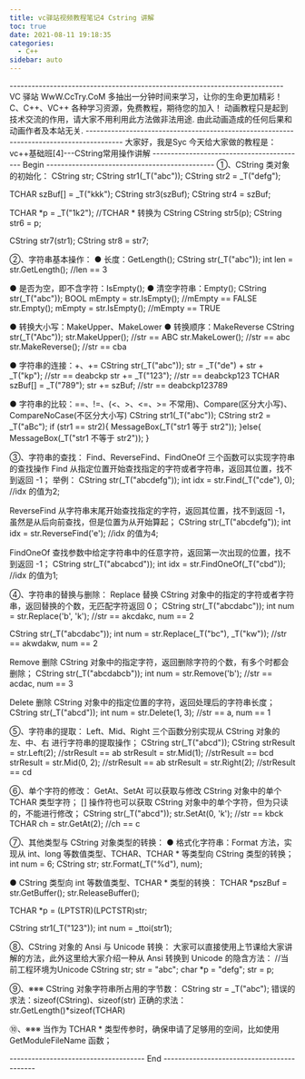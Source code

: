 ```yaml
---
title: vc驿站视频教程笔记4 Cstring 讲解
toc: true
date: 2021-08-11 19:18:35
categories:
  - C++
sidebar: auto
---
```


\---------------------------------------------------------------------------
VC 驿站
WwW.CcTry.CoM
多抽出一分钟时间来学习，让你的生命更加精彩！
C、C++、VC++ 各种学习资源，免费教程，期待您的加入！
动画教程只是起到技术交流的作用，请大家不用利用此方法做非法用途.
由此动画造成的任何后果和动画作者及本站无关.
\----------------------------------------------------------------------------------------
大家好，我是Syc
今天给大家做的教程是：
vc++基础班[4]---CString常用操作讲解
------------------------------------------ Begin ----------------------------------------------
①、CString 类对象的初始化：
CString str;
CString str1(_T("abc"));
CString str2 = _T("defg");

TCHAR szBuf[] = _T("kkk");
CString str3(szBuf);
CString str4 = szBuf;

TCHAR *p = _T("1k2");
//TCHAR * 转换为 CString
CString str5(p);
CString str6 = p;

CString str7(str1);
CString str8 = str7;

②、字符串基本操作：
● 长度：GetLength();
CString str(_T("abc"));
int len = str.GetLength(); //len == 3

● 是否为空，即不含字符：IsEmpty();
● 清空字符串：Empty();
CString str(_T("abc"));
BOOL mEmpty = str.IsEmpty(); //mEmpty == FALSE
str.Empty();
mEmpty = str.IsEmpty(); //mEmpty == TRUE

● 转换大小写：MakeUpper、MakeLower
● 转换顺序：MakeReverse
CString str(_T("Abc"));
str.MakeUpper(); //str == ABC
str.MakeLower(); //str == abc
str.MakeReverse(); //str == cba

● 字符串的连接：+、+=
CString str(_T("abc"));
str = _T("de") + str + _T("kp"); //str == deabckp
str += _T("123"); //str == deabckp123
TCHAR szBuf[] = _T("789");
str += szBuf; //str == deabckp123789

● 字符串的比较：==、!=、(<、>、<=、>= 不常用)、Compare(区分大小写)、CompareNoCase(不区分大小写)
CString str1(_T("abc"));
CString str2 = _T("aBc");
if (str1 == str2){
MessageBox(_T("str1 等于 str2"));
}else{
MessageBox(_T("str1 不等于 str2"));
}

③、字符串的查找：
Find、ReverseFind、FindOneOf 三个函数可以实现字符串的查找操作
Find 从指定位置开始查找指定的字符或者字符串，返回其位置，找不到返回 -1；
举例：
CString str(_T("abcdefg"));
int idx = str.Find(_T("cde"), 0); //idx 的值为2;

ReverseFind 从字符串末尾开始查找指定的字符，返回其位置，找不到返回 -1，虽然是从后向前查找，但是位置为从开始算起；
CString str(_T("abcdefg"));
int idx = str.ReverseFind('e'); //idx 的值为4;

FindOneOf 查找参数中给定字符串中的任意字符，返回第一次出现的位置，找不到返回 -1；
CString str(_T("abcabcd"));
int idx = str.FindOneOf(_T("cbd")); //idx 的值为1;

④、字符串的替换与删除：
Replace 替换 CString 对象中的指定的字符或者字符串，返回替换的个数，无匹配字符返回 0；
CString str(_T("abcdabc"));
int num = str.Replace('b', 'k'); //str == akcdakc, num == 2

CString str(_T("abcdabc"));
int num = str.Replace(_T("bc"), _T("kw")); //str == akwdakw, num == 2

Remove 删除 CString 对象中的指定字符，返回删除字符的个数，有多个时都会删除；
CString str(_T("abcdabcb"));
int num = str.Remove('b'); //str == acdac, num == 3

Delete 删除 CString 对象中的指定位置的字符，返回处理后的字符串长度；
CString str(_T("abcd"));
int num = str.Delete(1, 3); //str == a, num == 1

⑤、字符串的提取：
Left、Mid、Right 三个函数分别实现从 CString 对象的 左、中、右 进行字符串的提取操作；
CString str(_T("abcd"));
CString strResult = str.Left(2); //strResult == ab
strResult = str.Mid(1); //strResult == bcd
strResult = str.Mid(0, 2); //strResult == ab
strResult = str.Right(2); //strResult == cd

⑥、单个字符的修改：
GetAt、SetAt 可以获取与修改 CString 对象中的单个 TCHAR 类型字符；
[] 操作符也可以获取 CString 对象中的单个字符，但为只读的，不能进行修改；
CString str(_T("abcd"));
str.SetAt(0, 'k'); //str == kbck
TCHAR ch = str.GetAt(2); //ch == c

⑦、其他类型与 CString 对象类型的转换：
● 格式化字符串：Format 方法，实现从 int、long 等数值类型、TCHAR、TCHAR * 等类型向 CString 类型的转换；
int num = 6;
CString str;
str.Format(_T("%d"), num);

● CString 类型向 int 等数值类型、TCHAR * 类型的转换：
TCHAR *pszBuf = str.GetBuffer();
str.ReleaseBuffer();

TCHAR *p = (LPTSTR)(LPCTSTR)str;

CString str1(_T("123"));
int num = _ttoi(str1);

⑧、CString 对象的 Ansi 与 Unicode 转换：
大家可以直接使用上节课给大家讲解的方法，此外这里给大家介绍一种从 Ansi 转换到 Unicode 的隐含方法：
//当前工程环境为Unicode
CString str;
str = "abc";
char *p = "defg";
str = p;

⑨、※※※ CString 对象字符串所占用的字节数：
CString str = _T("abc");
错误的求法：sizeof(CString)、sizeof(str)
正确的求法：str.GetLength()*sizeof(TCHAR)

⑩、※※※ 当作为 TCHAR * 类型传参时，确保申请了足够用的空间，比如使用 GetModuleFileName 函数；

------------------------------------- End -------------------------------------------
